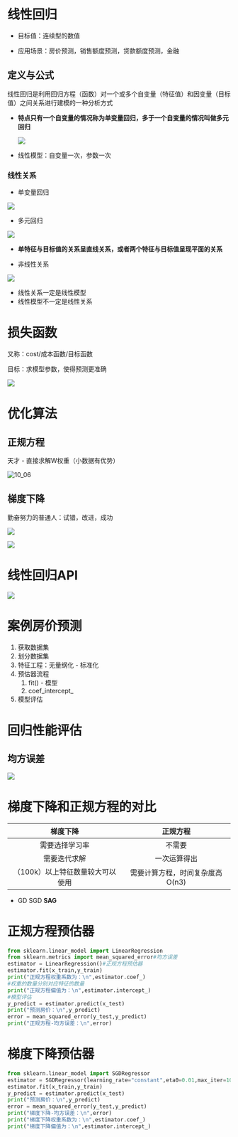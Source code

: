 # 线性回归

- 目标值：连续型的数值

- 应用场景：房价预测，销售额度预测，贷款额度预测，金融

## 定义与公式

线性回归是利用回归方程（函数）对一个或多个自变量（特征值）和因变量（目标值）之间关系进行建模的一种分析方式

- **特点只有一个自变量的情况称为单变量回归，多于一个自变量的情况叫做多元回归**

  ![](http://img.wangzun233.top/%E9%BB%91%E9%A9%AC%E6%9C%BA%E5%99%A8%E5%AD%A6%E4%B9%A010_01.png)

- 线性模型：自变量一次，参数一次

### 线性关系

- 单变量回归

![](http://img.wangzun233.top/%E9%BB%91%E9%A9%AC%E6%9C%BA%E5%99%A8%E5%AD%A6%E4%B9%A010_02.png)

- 多元回归

![](http://img.wangzun233.top/%E9%BB%91%E9%A9%AC%E6%9C%BA%E5%99%A8%E5%AD%A6%E4%B9%A010_03.png)

- **单特征与目标值的关系呈直线关系，或者两个特征与目标值呈现平面的关系**

- 非线性关系

![](http://img.wangzun233.top/%E9%BB%91%E9%A9%AC%E6%9C%BA%E5%99%A8%E5%AD%A6%E4%B9%A010_03.png)

- 线性关系一定是线性模型
- 线性模型不一定是线性关系

# 损失函数

又称：cost/成本函数/目标函数

目标：求模型参数，使得预测更准确

![](http://img.wangzun233.top/%E9%BB%91%E9%A9%AC%E6%9C%BA%E5%99%A8%E5%AD%A6%E4%B9%A010_05.png)



# 优化算法

## 正规方程

天才 - 直接求解W权重（小数据有优势）

![10_06](http://img.wangzun233.top/%E9%BB%91%E9%A9%AC%E6%9C%BA%E5%99%A8%E5%AD%A6%E4%B9%A010_06.png)

## 梯度下降

勤奋努力的普通人：试错，改进，成功



![](http://img.wangzun233.top/%E9%BB%91%E9%A9%AC%E6%9C%BA%E5%99%A8%E5%AD%A6%E4%B9%A010_07.png)

![](http://img.wangzun233.top/%E9%BB%91%E9%A9%AC%E6%9C%BA%E5%99%A8%E5%AD%A6%E4%B9%A010_08.png)

# 线性回归API

![](http://img.wangzun233.top/%E9%BB%91%E9%A9%AC%E6%9C%BA%E5%99%A8%E5%AD%A6%E4%B9%A010_09.png)



# 案例房价预测

1. 获取数据集
2. 划分数据集
3. 特征工程：无量纲化 - 标准化
4. 预估器流程
   1. fit() - 模型
   2. coef_intercept_
5. 模型评估

# 回归性能评估

## 均方误差

 ![](http://img.wangzun233.top/%E9%BB%91%E9%A9%AC%E6%9C%BA%E5%99%A8%E5%AD%A6%E4%B9%A010_10.png)

# 梯度下降和正规方程的对比

|             梯度下降             |            正规方程             |
| :------------------------------: | :-----------------------------: |
|          需要选择学习率          |             不需要              |
|           需要迭代求解           |          一次运算得出           |
| （100k）以上特征数量较大可以使用 | 需要计算方程，时间复杂度高O(n3) |



- GD SGD **SAG**

# 正规方程预估器

```python
from sklearn.linear_model import LinearRegression
from sklearn.metrics import mean_squared_error#均方误差
estimator = LinearRegression()#正规方程预估器
estimator.fit(x_train,y_train)
print("正规方程权重系数为：\n",estimator.coef_)
#权重的数量分别对应特征的数量
print("正规方程偏值为：\n",estimator.intercept_)
#模型评估
y_predict = estimator.predict(x_test)
print("预测房价：\n",y_predict)
error = mean_squared_error(y_test,y_predict)
print("正规方程-均方误差：\n",error)
```

# 梯度下降预估器

```python
from sklearn.linear_model import SGDRegressor
estimator = SGDRegressor(learning_rate="constant",eta0=0.01,max_iter=1000,penalty="l1")#梯度下降预估器
estimator.fit(x_train,y_train)
y_predict = estimator.predict(x_test)
print("预测房价：\n",y_predict)
error = mean_squared_error(y_test,y_predict)
print("梯度下降-均方误差：\n",error)
print("梯度下降权重系数为：\n",estimator.coef_)
print("梯度下降偏值为：\n",estimator.intercept_)
```

